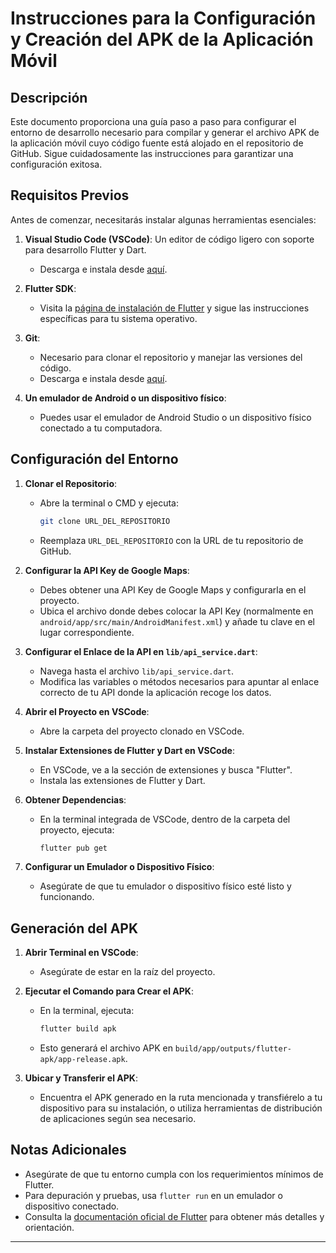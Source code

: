 # Instrucciones para la Configuración y Creación del APK de la Aplicación Móvil

## Descripción

Este documento proporciona una guía paso a paso para configurar el entorno de desarrollo necesario para compilar y generar el archivo APK de la aplicación móvil cuyo código fuente está alojado en el repositorio de GitHub. Sigue cuidadosamente las instrucciones para garantizar una configuración exitosa.

## Requisitos Previos

Antes de comenzar, necesitarás instalar algunas herramientas esenciales:

1. **Visual Studio Code (VSCode)**: Un editor de código ligero con soporte para desarrollo Flutter y Dart.
   - Descarga e instala desde [aquí](https://code.visualstudio.com/).

2. **Flutter SDK**:
   - Visita la [página de instalación de Flutter](https://flutter.dev/docs/get-started/install) y sigue las instrucciones específicas para tu sistema operativo.

3. **Git**:
   - Necesario para clonar el repositorio y manejar las versiones del código.
   - Descarga e instala desde [aquí](https://git-scm.com/downloads).

4. **Un emulador de Android o un dispositivo físico**:
   - Puedes usar el emulador de Android Studio o un dispositivo físico conectado a tu computadora.

## Configuración del Entorno

1. **Clonar el Repositorio**:
   - Abre la terminal o CMD y ejecuta:
     ```bash
     git clone URL_DEL_REPOSITORIO
     ```
   - Reemplaza `URL_DEL_REPOSITORIO` con la URL de tu repositorio de GitHub.

2. **Configurar la API Key de Google Maps**:
   - Debes obtener una API Key de Google Maps y configurarla en el proyecto.
   - Ubica el archivo donde debes colocar la API Key (normalmente en `android/app/src/main/AndroidManifest.xml`) y añade tu clave en el lugar correspondiente.

3. **Configurar el Enlace de la API en `lib/api_service.dart`**:
   - Navega hasta el archivo `lib/api_service.dart`.
   - Modifica las variables o métodos necesarios para apuntar al enlace correcto de tu API donde la aplicación recoge los datos.

4. **Abrir el Proyecto en VSCode**:
   - Abre la carpeta del proyecto clonado en VSCode.

5. **Instalar Extensiones de Flutter y Dart en VSCode**:
   - En VSCode, ve a la sección de extensiones y busca "Flutter".
   - Instala las extensiones de Flutter y Dart.

6. **Obtener Dependencias**:
   - En la terminal integrada de VSCode, dentro de la carpeta del proyecto, ejecuta:
     ```bash
     flutter pub get
     ```

7. **Configurar un Emulador o Dispositivo Físico**:
   - Asegúrate de que tu emulador o dispositivo físico esté listo y funcionando.

## Generación del APK

1. **Abrir Terminal en VSCode**:
   - Asegúrate de estar en la raíz del proyecto.

2. **Ejecutar el Comando para Crear el APK**:
   - En la terminal, ejecuta:
     ```bash
     flutter build apk
     ```
   - Esto generará el archivo APK en `build/app/outputs/flutter-apk/app-release.apk`.

3. **Ubicar y Transferir el APK**:
   - Encuentra el APK generado en la ruta mencionada y transfiérelo a tu dispositivo para su instalación, o utiliza herramientas de distribución de aplicaciones según sea necesario.

## Notas Adicionales

- Asegúrate de que tu entorno cumpla con los requerimientos mínimos de Flutter.
- Para depuración y pruebas, usa `flutter run` en un emulador o dispositivo conectado.
- Consulta la [documentación oficial de Flutter](https://flutter.dev/docs) para obtener más detalles y orientación.

---
